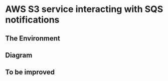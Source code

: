 # AWS S3 service interacting with SQS notifications  

## The Environment



## Diagram

## To be improved
